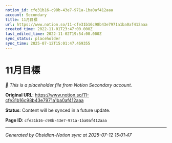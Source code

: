 ```yaml
---
notion_id: cfe31b16-c98b-43e7-971a-1ba0af412aaa
account: Secondary
title: 11月目標
url: https://www.notion.so/11-cfe31b16c98b43e7971a1ba0af412aaa
created_time: 2022-11-01T23:47:00.000Z
last_edited_time: 2022-11-02T19:54:00.000Z
sync_status: placeholder
sync_time: 2025-07-12T15:01:47.469355
---
```


# 11月目標

*🔄 This is a placeholder file from Notion Secondary account.*

**Original URL**: https://www.notion.so/11-cfe31b16c98b43e7971a1ba0af412aaa

**Status**: Content will be synced in a future update.

**Page ID**: `cfe31b16-c98b-43e7-971a-1ba0af412aaa`

---

*Generated by Obsidian-Notion sync at 2025-07-12 15:01:47*
